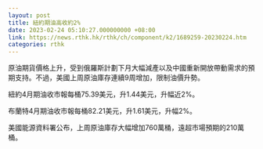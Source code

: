 ```yaml
---
layout: post
title: 紐約期油高收約2%
date: 2023-02-24 05:10:27.000000000 +08:00
link: https://news.rthk.hk/rthk/ch/component/k2/1689259-20230224.htm
categories: rthk
---
```


原油期貨價格上升，受到俄羅斯計劃下月大幅減產以及中國重新開放帶動需求的預期支持。不過，美國上周原油庫存連續9周增加，限制油價升勢。

紐約4月期油收市報每桶75.39美元，升1.44美元，升幅近2%。

布蘭特4月期油收市報每桶82.21美元，升1.61美元，升幅2%。

美國能源資料署公布，上周原油庫存大幅增加760萬桶，遠超市場預期的210萬桶。

